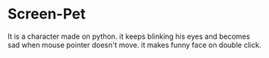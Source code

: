 # Screen-Pet
It is a character made on python. it keeps blinking his eyes and becomes sad when mouse pointer doesn't move. it makes funny face on double click.
